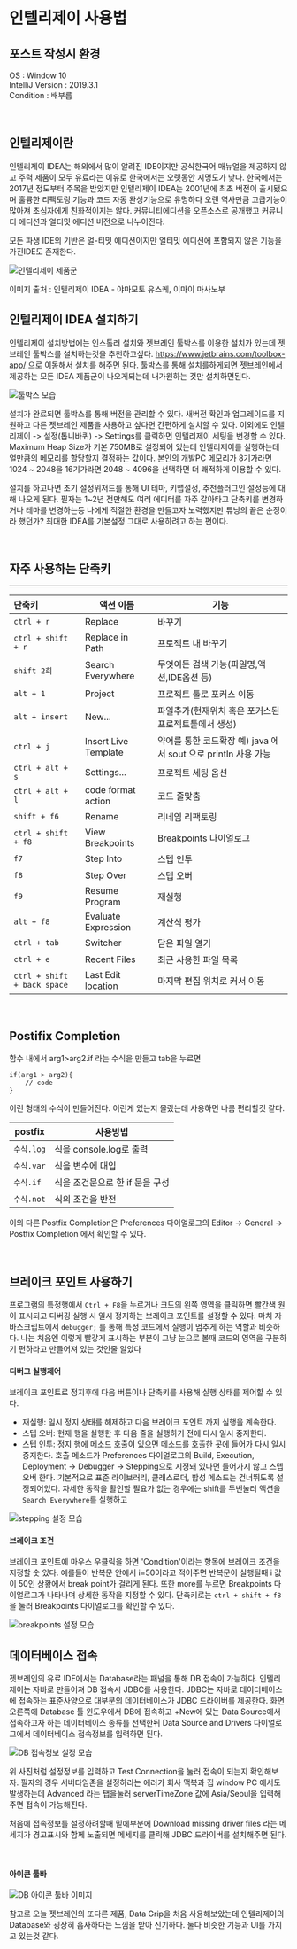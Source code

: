 # 인텔리제이 사용법
## 포스트 작성시 환경

OS : Window 10 <br>
IntelliJ Version : 2019.3.1 <br>
Condition : 배부름 <br>

<br>

## 인텔리제이란

인텔리제이 IDEA는 해외에서 많이 알려진 IDE이지만 공식한국어 매뉴얼을 제공하지 않고 주력 제품이 모두 유료라는 이유로 한국에서는 오랫동안 지명도가 낮다.
한국에서는 2017년 정도부터 주목을 받았지만 인텔리제이 IDEA는 2001년에 최초 버전이 출시됐으며 훌륭한 리팩토링 기능과 코드 자동 완성기능으로 유명하다 오랜 역사만큼 고급기능이
많아져 초심자에게 친화적이지는 않다. 커뮤니티에디션을 오픈소스로 공개했고 커뮤니티 에디션과 얼티밋 에디션 버전으로 나누어진다.

모든 파생 IDE의 기반은 얼-티밋 에디션이지만 얼티밋 에디션에 포함되지 않은 기능을 가진IDE도 존재한다.

![인텔리제이 제품군](./images/KakaoTalk_20200124_210856466.jpg)

이미지 출처 :  인텔리제이 IDEA - 야마모토 유스케, 이마이 마사노부


## 인텔리제이 IDEA 설치하기

인텔리제이 설치방법에는 인스톨러 설치와 젯브레인 툴박스를 이용한 설치가 있는데
젯브레인 툴박스를 설치하는것을 추천하고싶다. https://www.jetbrains.com/toolbox-app/ 으로 이동해서
설치를 해주면 된다. 툴박스를 통해 설치를하게되면 젯브레인에서 제공하는 모든 IDEA 제품군이 나오게되는데 내가원하는 것만 설치하면된다.

![툴박스 모습](./images/screen.png)

설치가 완료되면 툴박스를 통해 버전을 관리할 수 있다. 새버전 확인과 업그레이드를 지원하고 다른 젯브레인 제품을 사용하고 싶다면 간편하게 설치할 수 있다.
이외에도 인텔리제이 -> 설정(톱니바퀴) -> Settings를 클릭하면 인텔리제이 세팅을 변경할 수 있다. Maximum Heap Size가 기본 750MB로 설정되어 있는데
인텔리제이를 실행하는데 얼만큼의 메모리를 할당할지 결정하는 값이다. 본인의 개발PC 메모리가 8기가라면 1024 ~ 2048을 16기가라면 2048 ~ 4096을 선택하면
더 쾌적하게 이용할 수 있다.

설치를 하고나면 초기 설정위저드를 통해 UI 테마, 키맵설정, 추천플러그인 설정등에 대해 나오게 된다.
필자는 1~2년 전만해도 여러 에디터를 자주 갈아타고 단축키를 변경하거나 테마를 변경하는등 나에게 적절한 환경을 만들고자 노력했지만
튜닝의 끝은 순정이라 했던가? 최대한 IDEA를 기본설정 그대로 사용하려고 하는 편이다.

<br>

## 자주 사용하는 단축키
--------
| 단축키 | 액션 이름 | 기능 |
| :------ | --- | --- |
| `ctrl + r` | Replace | 바꾸기 |
| `ctrl + shift + r` | Replace in Path | 프로젝트 내 바꾸기 |
| `shift 2회` | Search Everywhere | 무엇이든 검색 가능(파일명,액션,IDE옵션 등) |
| `alt + 1` | Project | 프로젝트 툴로 포커스 이동 |
| `alt + insert` | New... | 파일추가(현재위치 혹은 포커스된 프로젝트툴에서 생성) |
| `ctrl + j` | Insert Live Template | 약어를 통한 코드확장 예) java 에서 sout 으로 println 사용 가능 |
| `ctrl + alt + s` | Settings... | 프로젝트 세팅 옵션 |
| `ctrl + alt + l` | code format action  | 코드 줄맞춤 |
| `shift + f6` | Rename | 리네임 리팩토링 |
| `ctrl + shift + f8` | View Breakpoints  | Breakpoints 다이얼로그 |
| `f7` | Step Into | 스텝 인투 |
| `f8` | Step Over | 스텝 오버 |
| `f9` | Resume Program  | 재실행 |
| `alt + f8` | Evaluate Expression  | 계산식 평가 |
| `ctrl + tab` | Switcher | 닫은 파일 열기 |
| `ctrl + e` | Recent Files | 최근 사용한 파일 목록 |
| `ctrl + shift + back space` | Last Edit location | 마지막 편집 위치로 커서 이동 |

<br>

## Postifix Completion

함수 내에서 arg1>arg2.if 라는 수식을 만들고 tab을 누르면
```
if(arg1 > arg2){
    // code
}
```
이런 형태의 수식이 만들어진다. 이런게 있는지 몰랐는데 사용하면 나름 편리할것 같다.

| postfix | 사용방법 |
| ------ | --- |
| `수식.log` | 식을 console.log로 출력 |
| `수식.var` | 식을 변수에 대입 |
| `수식.if` | 식을 조건문으로 한 if 문을 구성 |
| `수식.not` | 식의 조건을 반전 |


이외 다른 Postfix Completion은 Preferences 다이얼로그의 Editor -> General -> Postfix Completion 에서 확인할 수 있다.

<br>

## 브레이크 포인트 사용하기

프로그램의 특정행에서 `Ctrl + F8`을 누르거나 크도의 왼쪽 영역을 클릭하면 빨간색 원이 표시되고 디버깅 실행 시 일시 정지하는 브레이크 포인트를 설정할 수 있다.
마치 자바스크립트에서 `debugger;` 를 통해 특정 코드에서 실행이 멈추게 하는 역할과 비슷하다. 나는 처음엔 이렇게 빨갛게 표시하는 부분이 그냥 눈으로 볼때 코드의 영역을 구분하기 편하라고 만들어져 있는 것인줄 알았다


#### 디버그 실행제어
브레이크 포인트로 정지후에 다음 버튼이나 단축키를 사용해 실행 상태를 제어할 수 있다.

* 재실행: 일시 정지 상태를 해제하고 다음 브레이크 포인트 까지 실행을 계속한다.
* 스텝 오버: 현재 행을 실행한 후 다음 줄을 실행하기 전에 다시 일시 중지한다.
* 스텝 인투: 정지 행에 메소드 호출이 있으면 메소드를 호출한 곳에 들어가 다시 일시 중지한다. 호출 메소드가 Preferences 다이얼로그의 Build, Execution, Deployment -> Debugger -> Stepping으로 지정돼 있다면 들어가지 않고 스텝오버 한다.
기본적으로 표준 라이브러리, 클래스로더, 합성 메소드는 건너뛰도록 설정되어있다. 자세한 동작을 활인할 필요가 없는 경우에는 shift를 두번눌러 액션을 `Search Everywhere`를 실행하고 

![stepping 설정 모습](./images/stepping_setting.png)

#### 브레이크 조건
브레이크 포인트에 마우스 우클릭을 하면 'Condition'이라는 항목에 브레이크 조건을 지정할 숫 있다. 예를들어 반복문 안에서 i=50이라고 적어주면
반복문이 실행될때 i 값이 50인 상황에서 break point가 걸리게 된다. 또한 more를 누르면 Breakpoints 다이얼로그가 나타나며 상세한 동작을 지정할 수 있다.
단축키로는 `ctrl + shift + f8`을 눌러 Breakpoints 다이얼로그를 확인할 수 있다.

![breakpoints 설정 모습](./images/Breakpoints_setting.png)


## 데이터베이스 접속

젯브레인의 유료 IDE에서는 Database라는 패널을 통해 DB 접속이 가능하다. 인텔리제이는 자바로 만들어져 DB 접속시 JDBC를 사용한다. JDBC는 자바로 데이터베이스에 접속하는
표준사양으로 대부분의 데이터베이스가 JDBC 드라이버를 제공한다. 화면 오른쪽에 Database 툴 윈도우에서 DB에 접속하고 +New에 있는 Data Source에서 접속하고자 하는
데이터베이스 종류를 선택한뒤 Data Source and Drivers 다이얼로그에서 데이터베이스 접속정보를 입력하면 된다.

![DB 접속정보 설정 모습](./images/databases_setting.png)

위 사진처럼 설정정보를 입력하고 Test Connection을 눌러 접속이 되는지 확인해보자. 필자의 경우 서버타임존을 설정하라는 에러가 회사 맥북과 집 window PC 에서도
발생하는데 Advanced 라는 탭을눌러 serverTimeZone 값에 Asia/Seoul을 입력해주면 접속이 가능해진다.

처음에 접속정보를 설정하려할때 밑에부분에 Download missing driver files 라는 메세지가 경고표시와 함께 노출되면 메세지를 클릭해 JDBC 드라이버를 설치해주면 된다.

<br>

#### 아이콘 툴바

![DB 아이콘 툴바 이미지](./images/db_icon_image.jpg)

참고로 오늘 젯브레인의 또다른 제품, Data Grip을 처음 사용해보았는데 인텔리제이의 Database와 굉장히 흡사하다는 느낌을 받아
신기하다. 둘다 비슷한 기능과 UI를 가지고 있는것 같다.